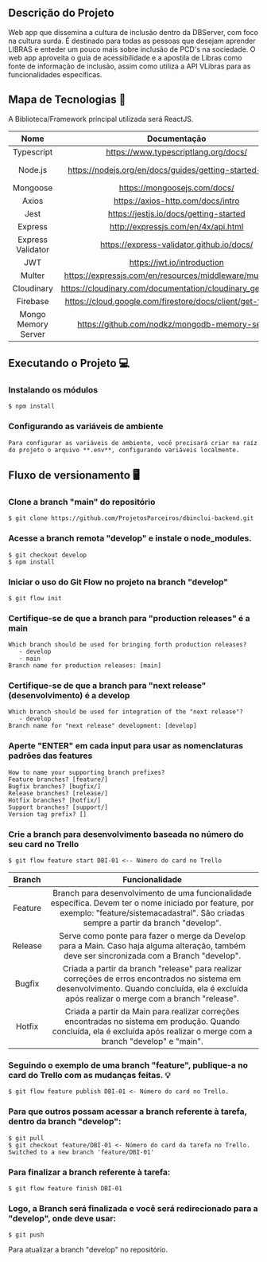 <h2>Descrição do Projeto </h2>

Web app que dissemina a cultura de inclusão dentro da DBServer, com foco na cultura surda. É destinado para todas as pessoas que desejam aprender LIBRAS e enteder um pouco mais sobre inclusão de PCD's na sociedade. O web app aproveita o guia de acessibilidade e a apostila de Libras como fonte de informação de inclusão, assim como utiliza a API VLibras para as funcionalidades específicas.

## Mapa de Tecnologias 📰

A Biblioteca/Framework principal utilizada será ReactJS.

| Nome | Documentação | Links dos pacotes |
| :-: | :-: | :-: |
| Typescript | https://www.typescriptlang.org/docs/ | https://www.npmjs.com/package/typescript |
| Node.js | https://nodejs.org/en/docs/guides/getting-started-guide/ | https://docs.npmjs.com/downloading-and-installing-node-js-and-npm |
| Mongoose | https://mongoosejs.com/docs/ | https://www.npmjs.com/package/mongoose |
| Axios | https://axios-http.com/docs/intro | https://www.npmjs.com/package/axios |
| Jest | https://jestjs.io/docs/getting-started | https://www.npmjs.com/package/jest |
| Express | http://expressjs.com/en/4x/api.html | https://www.npmjs.com/package/express |
| Express Validator | https://express-validator.github.io/docs/ | https://www.npmjs.com/package/express-validator |
| JWT | https://jwt.io/introduction | https://www.npmjs.com/package/jsonwebtoken |
| Multer | https://expressjs.com/en/resources/middleware/multer.html | https://www.npmjs.com/package/multer | 
| Cloudinary | https://cloudinary.com/documentation/cloudinary_get_started | https://www.npmjs.com/~cloudinary
| Firebase | https://cloud.google.com/firestore/docs/client/get-firebase | https://www.npmjs.com/package/firebase |
| Mongo Memory Server| https://github.com/nodkz/mongodb-memory-server | https://www.npmjs.com/package/mongodb-memory-server |


## Executando o Projeto 💻

### Instalando os módulos

```
$ npm install
```

### Configurando as variáveis de ambiente

```
Para configurar as variáveis de ambiente, você precisará criar na raíz do projeto o arquivo **.env**, configurando variáveis localmente.
```

## Fluxo de versionamento 🖥️

### Clone a branch "main" do repositório

```
$ git clone https://github.com/ProjetosParceiros/dbinclui-backend.git
```
### Acesse a branch remota "develop" e instale o node_modules.

```
$ git checkout develop
$ npm install
```

### Iniciar o uso do Git Flow no projeto na branch "develop"

```
$ git flow init
```

### Certifique-se de que a branch para "production releases" é a main

```
Which branch should be used for bringing forth production releases?
   - develop
   - main
Branch name for production releases: [main]
```

### Certifique-se de que a branch para "next release" (desenvolvimento) é a develop

```
Which branch should be used for integration of the "next release"?
   - develop
Branch name for "next release" development: [develop]  
```

### Aperte "ENTER" em cada input para usar as nomenclaturas padrões das features

```
How to name your supporting branch prefixes?
Feature branches? [feature/]
Bugfix branches? [bugfix/]
Release branches? [release/]
Hotfix branches? [hotfix/]
Support branches? [support/]
Version tag prefix? []
```

### Crie a branch para desenvolvimento baseada no número do seu card no Trello

```
$ git flow feature start DBI-01 <-- Número do card no Trello
```
| Branch | Funcionalidade | 
| :-: | :-: |
| Feature | Branch para desenvolvimento de uma funcionalidade específica. Devem ter o nome iniciado por feature, por exemplo: "feature/sistemacadastral". São criadas sempre a partir da branch "develop".|
| Release | Serve como ponte para fazer o merge da Develop para a Main. Caso haja alguma alteração, também deve ser sincronizada com a Branch "develop".|
| Bugfix | Criada a partir da branch "release" para realizar correções de erros encontrados no sistema em desenvolvimento. Quando concluída, ela é excluída após realizar o merge com a branch "release".|
| Hotfix | Criada a partir da Main para realizar correções encontradas no sistema em produção. Quando concluída, ela é excluída após realizar o merge com a branch "develop" e "main". |

### Seguindo o exemplo de uma branch "feature", publique-a no card do Trello com as mudanças feitas. 💡

```
$ git flow feature publish DBI-01 <- Número do card no Trello.
```

### Para que outros possam acessar a branch referente à tarefa, dentro da branch "develop":

```
$ git pull
$ git checkout feature/DBI-01 <- Número do card da tarefa no Trello.
Switched to a new branch 'feature/DBI-01'
```
### Para finalizar a branch referente à tarefa: 

```
$ git flow feature finish DBI-01
```
<h3>Logo, a Branch será finalizada e você será redirecionado para a "develop", onde deve usar: </h3>

```
$ git push
```
<p> Para atualizar a branch "develop" no repositório. </p>